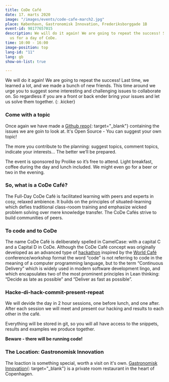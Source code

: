 ```yaml
---
title: CoDe Café
date: 17. marts 2020
image: "/images/events/code-cafe-march2.jpg"
place: København, Gastronomisk Innovation, Frederiksborggade 1B
event-id: 98177657015
description: We will do it again! We are going to repeat the success! So come join
  us for a day of CoDe.
time: 10:00 - 16:00
image-position: top
lang-id: "11"
lang: gb
show-on-list: true

---
```

We will do it again! We are going to repeat the success! Last time, we learned a lot, and we made a bunch of new friends. This time around we urge you to suggest some interesting and challenging issues to collaborate on. So regardless if you are a front or back ender bring your issues and let us solve them together.
{: .kicker}

### Come with a topic

Once again we have made a [Github repo](https://github.com/code-cafes/cph/issues){: target="_blank"} containing the issues we are goin to look at. It's Open Source - You can suggest your own topic!

The more you contribute to the planning: suggest topics, comment topics, indicate your interests… The better we’ll be prepared.

The event is sponsored by Prolike so it’s free to attend. Light breakfast, coffee during the day and lunch included. We might even go for a beer or two in the evening.

### So, what is a CoDe Café?

The Full-Day CoDe Café is facilitated learning with peers and experts in cosy, relaxed ambience. It builds on the principles of situated-learning which defies traditional class-rooom training and emphasize wicked problem solving over mere knowledge transfer. The CoDe Cafés strive to build communities of peers.

### To code and to CoDe

The name CoDe Café is deliberately spelled in CamelCase: with a capital C and a Capital D in CoDe.  Although the CoDe Café concept was originally developed as an advanced type of [hackathon](https://en.wikipedia.org/wiki/Hackathon) inspired by the [World Café](https://en.wikipedia.org/wiki/World_caf%C3%A9) conference/workshop format the word “code” is not referring to code in the meaning of a computer programming language, but to the term “Continuous Delivery” which is widely used in modern software development lingo, and which encapsulates two of the most prominent principles in Lean thinking: “Decide as late as possible” and “Deliver as fast as possible”.

### Hacke-di-hack-commit-present-repeat

We will devide the day in 2 hour sessions, one before lunch, and one after. After each session we will meet and present our hacking and results to each other in the café.

Everything will be stored in git, so you will all have access to the snippets, results and examples we produce together.

**Beware - there will be running code!**

### The Location: Gastronomisk Innovation

The loaction is something special, worth a visit on it's own. [Gastronomisk Innovation](https://www.google.com/maps/place/Gastronomisk+Innovation+P%2FS/@55.682701,12.573053,15z/data=!4m5!3m4!1s0x0:0x7f8f1410ba6a0fac!8m2!3d55.682701!4d12.573053){: target="_blank"} is a private room restaurant in the heart of Copenhagen.